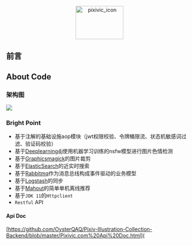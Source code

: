 <p align="center">
<img src="https://pixivic.com/img/icon.9a42bbfa.svg" width = "129" height = "90" alt="pixivic_icon"/>
</p>


 ## 前言

## About Code

### 架构图

![](https://s1.ax1x.com/2020/08/26/dRakAe.png)

### Bright Point

- 基于注解的基础设施aop模块（jwt权限校验、令牌桶限流、状态机敏感词过滤、验证码校验）
- 基于[Deeplearning4j](https://github.com/eclipse/deeplearning4j)使用机器学习训练的nsfw模型进行图片色情检测
- 基于[Graphicsmagick](http://www.graphicsmagick.org/)的图片裁剪
- 基于[ElasticSearch](https://www.elastic.co/elasticsearch/)的近实时搜索
- 基于[Rabbitmq](https://www.rabbitmq.com/)作为消息总线构成事件驱动的业务模型
- 基于[Logstash](https://www.elastic.co/logstash)的同步
- 基于[Mahout](https://mahout.apache.org/)的简单单机离线推荐
- 基于`JDK 11`的`Httpclient`
- `Restful` API

#### Api Doc

[https://github.com/OysterQAQ/Pixiv-Illustration-Collection-Backend/blob/master/Pixivic.com%20Api%20Doc.html](